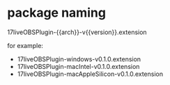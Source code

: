 # package naming

17liveOBSPlugin-{{arch}}-v{{version}}.extension

for example:

* 17liveOBSPlugin-windows-v0.1.0.extension
* 17liveOBSPlugin-macIntel-v0.1.0.extension
* 17liveOBSPlugin-macAppleSilicon-v0.1.0.extension